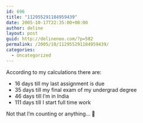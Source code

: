 ```yaml
---
id: 696
title: "112955291184959439"
date: 2005-10-17T22:35:00+00:00
author: deline
layout: post
guid: http://delineneo.com/?p=582
permalink: /2005/10/112955291184959439/
categories:
  - Uncategorized
---
```

According to my calculations there are:

  * 16 days till my last assignment is due
  * 35 days till my final exam of my undergrad degree 
  * 46 days till I&#8217;m in India
  * 111 days till I start full time work 

Not that I&#8217;m counting or anything&#8230; 🙂